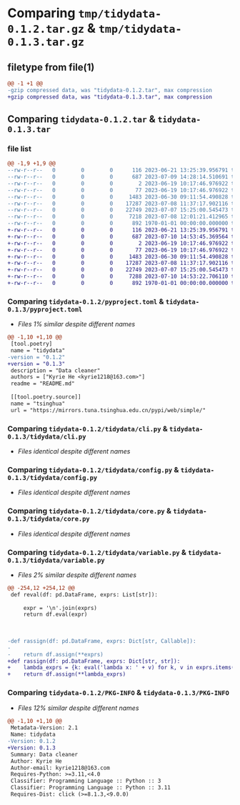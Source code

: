 # Comparing `tmp/tidydata-0.1.2.tar.gz` & `tmp/tidydata-0.1.3.tar.gz`

## filetype from file(1)

```diff
@@ -1 +1 @@
-gzip compressed data, was "tidydata-0.1.2.tar", max compression
+gzip compressed data, was "tidydata-0.1.3.tar", max compression
```

## Comparing `tidydata-0.1.2.tar` & `tidydata-0.1.3.tar`

### file list

```diff
@@ -1,9 +1,9 @@
--rw-r--r--   0        0        0      116 2023-06-21 13:25:39.956791 tidydata-0.1.2/README.md
--rw-r--r--   0        0        0      687 2023-07-09 14:28:14.510691 tidydata-0.1.2/pyproject.toml
--rw-r--r--   0        0        0        2 2023-06-19 10:17:46.976922 tidydata-0.1.2/tidydata/__init__.py
--rw-r--r--   0        0        0       77 2023-06-19 10:17:46.976922 tidydata-0.1.2/tidydata/__main__.py
--rw-r--r--   0        0        0     1483 2023-06-30 09:11:54.490828 tidydata-0.1.2/tidydata/cli.py
--rw-r--r--   0        0        0    17287 2023-07-08 11:37:17.902116 tidydata-0.1.2/tidydata/config.py
--rw-r--r--   0        0        0    22749 2023-07-07 15:25:00.545473 tidydata-0.1.2/tidydata/core.py
--rw-r--r--   0        0        0     7218 2023-07-08 12:01:21.412965 tidydata-0.1.2/tidydata/variable.py
--rw-r--r--   0        0        0      892 1970-01-01 00:00:00.000000 tidydata-0.1.2/PKG-INFO
+-rw-r--r--   0        0        0      116 2023-06-21 13:25:39.956791 tidydata-0.1.3/README.md
+-rw-r--r--   0        0        0      687 2023-07-10 14:53:45.369564 tidydata-0.1.3/pyproject.toml
+-rw-r--r--   0        0        0        2 2023-06-19 10:17:46.976922 tidydata-0.1.3/tidydata/__init__.py
+-rw-r--r--   0        0        0       77 2023-06-19 10:17:46.976922 tidydata-0.1.3/tidydata/__main__.py
+-rw-r--r--   0        0        0     1483 2023-06-30 09:11:54.490828 tidydata-0.1.3/tidydata/cli.py
+-rw-r--r--   0        0        0    17287 2023-07-08 11:37:17.902116 tidydata-0.1.3/tidydata/config.py
+-rw-r--r--   0        0        0    22749 2023-07-07 15:25:00.545473 tidydata-0.1.3/tidydata/core.py
+-rw-r--r--   0        0        0     7288 2023-07-10 14:53:22.706110 tidydata-0.1.3/tidydata/variable.py
+-rw-r--r--   0        0        0      892 1970-01-01 00:00:00.000000 tidydata-0.1.3/PKG-INFO
```

### Comparing `tidydata-0.1.2/pyproject.toml` & `tidydata-0.1.3/pyproject.toml`

 * *Files 1% similar despite different names*

```diff
@@ -1,10 +1,10 @@
 [tool.poetry]
 name = "tidydata"
-version = "0.1.2"
+version = "0.1.3"
 description = "Data cleaner"
 authors = ["Kyrie He <kyrie1218@163.com>"]
 readme = "README.md"
 
 [[tool.poetry.source]]
 name = "tsinghua"
 url = "https://mirrors.tuna.tsinghua.edu.cn/pypi/web/simple/"
```

### Comparing `tidydata-0.1.2/tidydata/cli.py` & `tidydata-0.1.3/tidydata/cli.py`

 * *Files identical despite different names*

### Comparing `tidydata-0.1.2/tidydata/config.py` & `tidydata-0.1.3/tidydata/config.py`

 * *Files identical despite different names*

### Comparing `tidydata-0.1.2/tidydata/core.py` & `tidydata-0.1.3/tidydata/core.py`

 * *Files identical despite different names*

### Comparing `tidydata-0.1.2/tidydata/variable.py` & `tidydata-0.1.3/tidydata/variable.py`

 * *Files 2% similar despite different names*

```diff
@@ -254,12 +254,12 @@
 def reval(df: pd.DataFrame, exprs: List[str]):
     
     expr = '\n'.join(exprs)
     return df.eval(expr)
 
 
 
-def rassign(df: pd.DataFrame, exprs: Dict[str, Callable]):
-    
-    return df.assign(**exprs)
+def rassign(df: pd.DataFrame, exprs: Dict[str, str]):
+    lambda_exprs = {k: eval('lambda x: ' + v) for k, v in exprs.items()}
+    return df.assign(**lambda_exprs)
```

### Comparing `tidydata-0.1.2/PKG-INFO` & `tidydata-0.1.3/PKG-INFO`

 * *Files 12% similar despite different names*

```diff
@@ -1,10 +1,10 @@
 Metadata-Version: 2.1
 Name: tidydata
-Version: 0.1.2
+Version: 0.1.3
 Summary: Data cleaner
 Author: Kyrie He
 Author-email: kyrie1218@163.com
 Requires-Python: >=3.11,<4.0
 Classifier: Programming Language :: Python :: 3
 Classifier: Programming Language :: Python :: 3.11
 Requires-Dist: click (>=8.1.3,<9.0.0)
```

